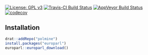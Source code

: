 
<!-- README.md is generated from README.Rmd. Please edit that file -->

[![License: GPL
v3](https://img.shields.io/badge/License-GPLv3-blue.svg)](https://www.gnu.org/licenses/gpl-3.0)
[![Travis-CI Build
Status](https://api.travis-ci.org/PolMine/europarl.svg?branch=master)](https://travis-ci.org/PolMine/europarl)
[![AppVeyor Build
Status](https://ci.appveyor.com/api/projects/status/github/PolMine/europarl?branch=master&svg=true)](https://ci.appveyor.com/project/PolMine/europarl)
[![codecov](https://codecov.io/gh/PolMine/europarl/branch/master/graph/badge.svg)](https://codecov.io/gh/PolMine/europarl/branch/master)

## Installation

``` r
drat::addRepo("polmine")
install.packages("europarl")
europarl::europarl_download()
```
